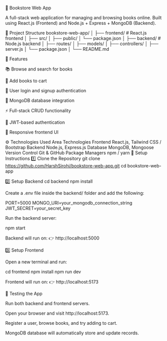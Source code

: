 🏪 Bookstore Web App

A full-stack web application for managing and browsing books online.
Built using React.js (Frontend) and Node.js + Express + MongoDB (Backend).

🚀 Project Structure
bookstore-web-app/
│
├── frontend/   # React.js frontend
│   ├── src/
│   ├── public/
│   └── package.json
│
├── backend/    # Node.js backend
│   ├── routes/
│   ├── models/
│   ├── controllers/
│   ├── server.js
│   └── package.json
│
└── README.md

🧠 Features

📚 Browse and search for books

🛒 Add books to cart

👤 User login and signup authentication

💾 MongoDB database integration

⚡ Full-stack CRUD functionality

🔐 JWT-based authentication

🎨 Responsive frontend UI

⚙️ Technologies Used
Area	Technologies
Frontend	React.js, Tailwind CSS / Bootstrap
Backend	Node.js, Express.js
Database	MongoDB, Mongoose
Version Control	Git & GitHub
Package Managers	npm / yarn
🧩 Setup Instructions
1️⃣ Clone the Repository
git clone https://github.com/HarshSirohi/bookstore-web-app.git
cd bookstore-web-app

2️⃣ Setup Backend
cd backend
npm install


Create a .env file inside the backend/ folder and add the following:

PORT=5000
MONGO_URI=your_mongodb_connection_string
JWT_SECRET=your_secret_key


Run the backend server:

npm start


Backend will run on:
👉 http://localhost:5000

3️⃣ Setup Frontend

Open a new terminal and run:

cd frontend
npm install
npm run dev


Frontend will run on:
👉 http://localhost:5173

🧪 Testing the App

Run both backend and frontend servers.

Open your browser and visit http://localhost:5173.

Register a user, browse books, and try adding to cart.

MongoDB database will automatically store and update records.